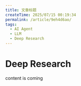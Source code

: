 ```yaml
---
title: 文章标题
createTime: 2025/07/15 00:19:34
permalink: /article/9eh4d6ao/
tags:
  - AI Agent
  - LLM
  - Deep Research
---
```


# Deep Research

content is coming
